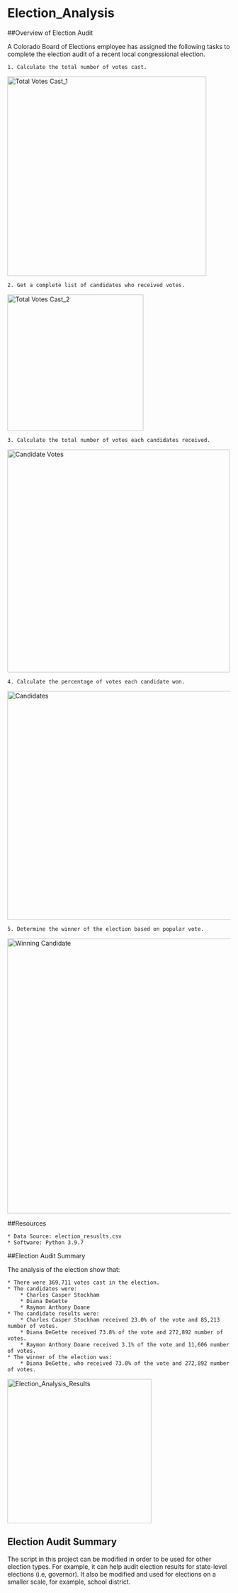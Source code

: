 # Election_Analysis

##Overview of Election Audit

A Colorado Board of Elections employee has assigned the following tasks to complete the election audit of a recent local congressional election.

    1. Calculate the total number of votes cast. 
    
<img width="449" alt="Total Votes Cast_1" src="https://user-images.githubusercontent.com/93743169/149705006-37ecc9a9-c131-4f16-8a64-84a3960e5ac9.png">

    2. Get a complete list of candidates who received votes.
    
<img width="307" alt="Total Votes Cast_2" src="https://user-images.githubusercontent.com/93743169/149705026-66be1cb9-36b7-447f-8797-0815b3446db7.png">

    3. Calculate the total number of votes each candidates received.
    
<img width="502" alt="Candidate Votes" src="https://user-images.githubusercontent.com/93743169/149705095-55b1342f-e821-4ae6-839e-1bde48efaa0d.png">

    4. Calculate the percentage of votes each candidate won.
    
<img width="515" alt="Candidates" src="https://user-images.githubusercontent.com/93743169/149705113-a2b83b12-330c-4fb0-8a03-33604d4aa09b.png">

    5. Determine the winner of the election based on popular vote.
    
<img width="619" alt="Winning Candidate" src="https://user-images.githubusercontent.com/93743169/149705128-6281750d-99a5-4180-9b5c-c033497dc96e.png">


##Resources

    * Data Source: election_resuslts.csv
    * Software: Python 3.9.7

##Election Audit Summary

The analysis of the election show that:

    * There were 369,711 votes cast in the election.
    * The candidates were:
        * Charles Casper Stockham
        * Diana DeGette
        * Raymon Anthony Doane
    * The candidate results were:
        * Charles Casper Stockham received 23.0% of the vote and 85,213 number of votes.
        * Diana DeGette received 73.8% of the vote and 272,892 number of votes.
        * Raymon Anthony Doane received 3.1% of the vote and 11,606 number of votes.
    * The winner of the election was:
        * Diana DeGette, who received 73.8% of the vote and 272,892 number of votes.
        
<img width="325" alt="Election_Analysis_Results" src="https://user-images.githubusercontent.com/93743169/149705145-073b02cb-2432-4221-af4a-37b0bcb9ebd8.png">


## Election Audit Summary

The script in this project can be modified in order to be used for other election types. For example, it can help audit election results for state-level elections (i.e, governor). It also be modified and used for elections on a smaller scale, for example, school district.
